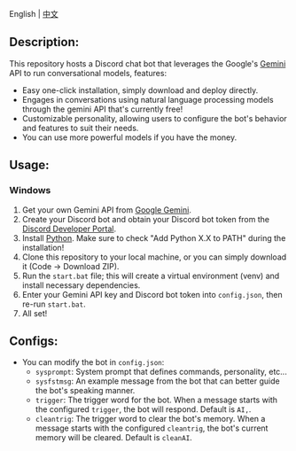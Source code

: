 English | [中文](https://github.com/mushinbush/discord-bot-gemini/blob/main/.github/readme_zh.md)

## Description:

This repository hosts a Discord chat bot that leverages the Google's [Gemini](https://ai.google.dev/gemini-api) API to run conversational models, features:

- Easy one-click installation, simply download and deploy directly.
- Engages in conversations using natural language processing models through the gemini API that's currently free!
- Customizable personality, allowing users to configure the bot's behavior and features to suit their needs.
- You can use more powerful models if you have the money.

## Usage:
### Windows
1. Get your own Gemini API from [Google Gemini](https://ai.google.dev/gemini-api).
2. Create your Discord bot and obtain your Discord bot token from the [Discord Developer Portal](https://discord.com/developers/applications).
3. Install [Python](https://www.python.org/). Make sure to check "Add Python X.X to PATH" during the installation!
4. Clone this repository to your local machine, or you can simply download it (Code -> Download ZIP).
5. Run the `start.bat` file; this will create a virtual environment (venv) and install necessary dependencies.
6. Enter your Gemini API key and Discord bot token into `config.json`, then re-run `start.bat`.
7. All set!

## Configs:

- You can modify the bot in `config.json`:
  - `sysprompt`: System prompt that defines commands, personality, etc...
  - `sysfstmsg`: An example message from the bot that can better guide the bot's speaking manner.
  - `trigger`: The trigger word for the bot. When a message starts with the configured `trigger`, the bot will respond. Default is `AI,`.
  - `cleantrig`: The trigger word to clear the bot's memory. When a message starts with the configured `cleantrig`, the bot's current memory will be cleared. Default is `cleanAI`.